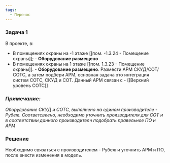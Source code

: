 ```yaml
---
tags:
  - Перенос
---
```

### Задача 1 
В проекте, в:
- В помещениях охраны на -1 этаже [[пом. -1.3.24 - Помещение охраны]]; - **Оборудование размещено**
- В помещениях охраны на 1 этаже [[пом. 1.3.23 - Помещение охраны]]. - **Оборудование размещено**.
Размести АРМ СКУД/СОТ/СОТС, а затем подбери АРМ, основная задача это интеграция систем СОТС, СКУД и СОТ. Данный АРМ связан с - [[Верхний уровень СОТС]]

### *Примечание:*
*Оборудование СКУД и СОТС, выполнено на едином производителе - Рубеж. Соответсвеено, необходимо уточнить производителя для СОТ и в соответствии данного производителч подобрать правельное ПО и АРМ*




### Решение
Необходимо связаться с производителем - Рубеж и уточнить АРМ и ПО, после внести изменения в модель.